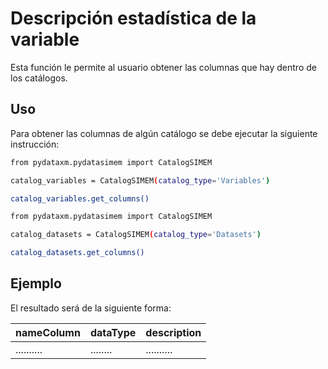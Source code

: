 # Descripción estadística de la variable

Esta función le permite al usuario obtener las columnas que hay dentro de los catálogos.

## Uso

Para obtener las columnas de algún catálogo se debe ejecutar la siguiente instrucción:

```bash
from pydataxm.pydatasimem import CatalogSIMEM

catalog_variables = CatalogSIMEM(catalog_type='Variables')

catalog_variables.get_columns()
```

```bash
from pydataxm.pydatasimem import CatalogSIMEM

catalog_datasets = CatalogSIMEM(catalog_type='Datasets')

catalog_datasets.get_columns()
```

## Ejemplo

El resultado será de la siguiente forma:

| nameColumn | dataType | description |
|------------|----------|-------------|
| .......... | ........ | ..........  |